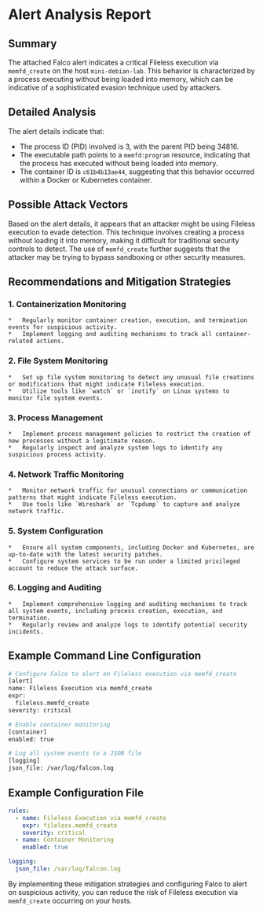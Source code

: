 **Alert Analysis Report**
==========================

**Summary**
------------

The attached Falco alert indicates a critical Fileless execution via `memfd_create` on the host `mini-debian-lab`. This behavior is characterized by a process executing without being loaded into memory, which can be indicative of a sophisticated evasion technique used by attackers.

**Detailed Analysis**
---------------------

The alert details indicate that:

*   The process ID (PID) involved is 3, with the parent PID being 34816.
*   The executable path points to a `memfd:program` resource, indicating that the process has executed without being loaded into memory.
*   The container ID is `c61b4b13ae44`, suggesting that this behavior occurred within a Docker or Kubernetes container.

**Possible Attack Vectors**
---------------------------

Based on the alert details, it appears that an attacker might be using Fileless execution to evade detection. This technique involves creating a process without loading it into memory, making it difficult for traditional security controls to detect. The use of `memfd_create` further suggests that the attacker may be trying to bypass sandboxing or other security measures.

**Recommendations and Mitigation Strategies**
----------------------------------------------

### 1.  **Containerization Monitoring**

    *   Regularly monitor container creation, execution, and termination events for suspicious activity.
    *   Implement logging and auditing mechanisms to track all container-related actions.

### 2.  **File System Monitoring**

    *   Set up file system monitoring to detect any unusual file creations or modifications that might indicate Fileless execution.
    *   Utilize tools like `watch` or `inotify` on Linux systems to monitor file system events.

### 3.  **Process Management**

    *   Implement process management policies to restrict the creation of new processes without a legitimate reason.
    *   Regularly inspect and analyze system logs to identify any suspicious process activity.

### 4.  **Network Traffic Monitoring**

    *   Monitor network traffic for unusual connections or communication patterns that might indicate Fileless execution.
    *   Use tools like `Wireshark` or `Tcpdump` to capture and analyze network traffic.

### 5.  **System Configuration**

    *   Ensure all system components, including Docker and Kubernetes, are up-to-date with the latest security patches.
    *   Configure system services to be run under a limited privileged account to reduce the attack surface.

### 6.  **Logging and Auditing**

    *   Implement comprehensive logging and auditing mechanisms to track all system events, including process creation, execution, and termination.
    *   Regularly review and analyze logs to identify potential security incidents.

**Example Command Line Configuration**
----------------------------------------

```bash
# Configure Falco to alert on Fileless execution via memfd_create
[alert]
name: Fileless Execution via memfd_create
expr:
  fileless.memfd_create
severity: critical

# Enable container monitoring
[container]
enabled: true

# Log all system events to a JSON file
[logging]
json_file: /var/log/falcon.log
```

**Example Configuration File**
------------------------------

```yml
rules:
  - name: Fileless Execution via memfd_create
    expr: fileless.memfd_create
    severity: critical
  - name: Container Monitoring
    enabled: true

logging:
  json_file: /var/log/falcon.log
```

By implementing these mitigation strategies and configuring Falco to alert on suspicious activity, you can reduce the risk of Fileless execution via `memfd_create` occurring on your hosts.